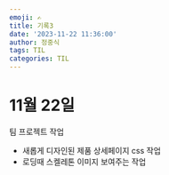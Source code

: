 ```yaml
---
emoji: ✍
title: 기록3
date: '2023-11-22 11:36:00'
author: 정중식
tags: TIL
categories: TIL
---
```


# 11월 22일

팀 프로젝트 작업

- 새롭게 디자인된 제품 상세페이지 css 작업
- 로딩때 스켈레톤 이미지 보여주는 작업
